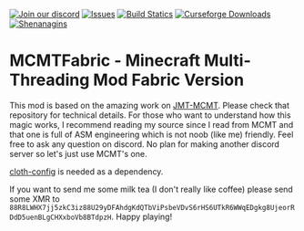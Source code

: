 [![Join our discord](https://img.shields.io/discord/749993549004800081?style=for-the-badge)](https://discord.gg/ZuYgPFURkf)
[![Issues](https://img.shields.io/github/issues/himekifee/MCMTFabric?style=for-the-badge)](https://github.com/himekifee/MCMTFabric/issues)
[![Build Statics](https://img.shields.io/github/actions/workflow/status/himekifee/MCMTFabric/gradle.yml?style=for-the-badge)](https://github.com/himekifee/MCMTFabric/actions/workflows/gradle.yml)
[![Curseforge Downloads](https://img.shields.io/badge/dynamic/json?label=Curse%20Downloads&query=downloads.total&url=https%3A%2F%2Fapi.cfwidget.com%2Fminecraft%2Fmc-mods%2Fmcmtfabric&style=for-the-badge)](https://www.curseforge.com/minecraft/mc-mods/mcmtfabric)
[![Shenanagins](https://forthebadge.com/images/badges/powered-by-black-magic.svg)](https://www.youtube.com/watch?v=dQw4w9WgXcQ)
# MCMTFabric - Minecraft Multi-Threading Mod Fabric Version
This mod is based on the amazing work on [JMT-MCMT](https://github.com/jediminer543/JMT-MCMT). Please check that repository for technical details. For those who want to understand how this magic works, I recommend reading my source since I read from MCMT and that one is full of ASM engineering which is not noob (like me) friendly. Feel free to ask any question on discord. No plan for making another discord server so let's just use MCMT's one.

[cloth-config](https://www.curseforge.com/minecraft/mc-mods/cloth-config) is needed as a dependency.

If you want to send me some milk tea (I don't really like coffee) please send some XMR to `88R8LWHX7jj5zkC3iz88U29yDFAhdgKdQTbViPsbeVDvS6rHS6UTkR6WWqEDgkg8UjeorRDdD5uenBLgCHXxboVb8BTdpzH`. Happy playing! 
